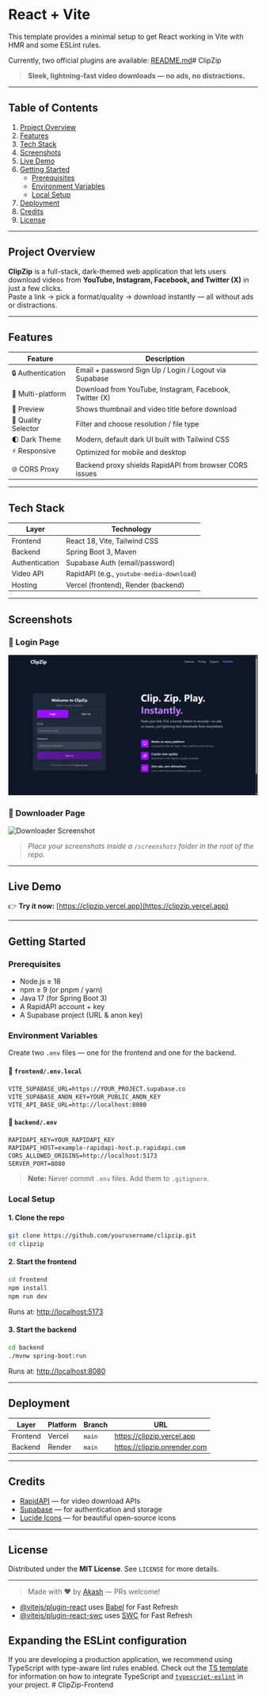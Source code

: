 # React + Vite

This template provides a minimal setup to get React working in Vite with HMR and some ESLint rules.

Currently, two official plugins are available:
[README.md](https://github.com/user-attachments/files/21015208/README.md)# ClipZip

> **Sleek, lightning‑fast video downloads — no ads, no distractions.**

---

## Table of Contents

1. [Project Overview](#project-overview)
2. [Features](#features)
3. [Tech Stack](#tech-stack)
4. [Screenshots](#screenshots)
5. [Live Demo](#live-demo)
6. [Getting Started](#getting-started)
   - [Prerequisites](#prerequisites)
   - [Environment Variables](#environment-variables)
   - [Local Setup](#local-setup)
7. [Deployment](#deployment)
8. [Credits](#credits)
9. [License](#license)

---

## Project Overview

**ClipZip** is a full-stack, dark-themed web application that lets users download videos from **YouTube, Instagram, Facebook, and Twitter (X)** in just a few clicks.  
Paste a link → pick a format/quality → download instantly — all without ads or distractions.

---

## Features

| Feature               | Description                                                |
|----------------------|------------------------------------------------------------|
| 🔒 Authentication     | Email + password Sign Up / Login / Logout via Supabase     |
| 🎥 Multi-platform     | Download from YouTube, Instagram, Facebook, Twitter (X)     |
| 📸 Preview            | Shows thumbnail and video title before download            |
| 🎯 Quality Selector   | Filter and choose resolution / file type                   |
| 🌓 Dark Theme         | Modern, default dark UI built with Tailwind CSS            |
| ⚡ Responsive         | Optimized for mobile and desktop                           |
| 🌐 CORS Proxy         | Backend proxy shields RapidAPI from browser CORS issues    |

---

## Tech Stack

| Layer           | Technology                                      |
|----------------|-------------------------------------------------|
| Frontend       | React 18, Vite, Tailwind CSS                    |
| Backend        | Spring Boot 3, Maven                            |
| Authentication | Supabase Auth (email/password)                 |
| Video API      | RapidAPI (e.g., `youtube-media-download`)      |
| Hosting        | Vercel (frontend), Render (backend)            |

---

## Screenshots

### 🔐 Login Page

![Login Screenshot](screenshots/login.png)

### 🎥 Downloader Page

![Downloader Screenshot](screenshots/downloader.png)

> _Place your screenshots inside a `/screenshots` folder in the root of the repo._

---

## Live Demo

👉 **Try it now:** [https://clipzip.vercel.app](https://clipzip.vercel.app)

---

## Getting Started

### Prerequisites

- Node.js ≥ 18
- npm ≥ 9 (or pnpm / yarn)
- Java 17 (for Spring Boot 3)
- A RapidAPI account + key
- A Supabase project (URL & anon key)

### Environment Variables

Create two `.env` files — one for the frontend and one for the backend.

#### 📁 `frontend/.env.local`

```env
VITE_SUPABASE_URL=https://YOUR_PROJECT.supabase.co
VITE_SUPABASE_ANON_KEY=YOUR_PUBLIC_ANON_KEY
VITE_API_BASE_URL=http://localhost:8080
```

#### 📁 `backend/.env`

```env
RAPIDAPI_KEY=YOUR_RAPIDAPI_KEY
RAPIDAPI_HOST=example-rapidapi-host.p.rapidapi.com
CORS_ALLOWED_ORIGINS=http://localhost:5173
SERVER_PORT=8080
```

> **Note:** Never commit `.env` files. Add them to `.gitignore`.

### Local Setup

#### 1. Clone the repo

```bash
git clone https://github.com/yourusername/clipzip.git
cd clipzip
```

#### 2. Start the frontend

```bash
cd frontend
npm install
npm run dev
```

Runs at: [http://localhost:5173](http://localhost:5173)

#### 3. Start the backend

```bash
cd backend
./mvnw spring-boot:run
```

Runs at: [http://localhost:8080](http://localhost:8080)

---

## Deployment

| Layer    | Platform | Branch | URL                            |
|----------|----------|--------|--------------------------------|
| Frontend | Vercel   | `main` | https://clipzip.vercel.app     |
| Backend  | Render   | `main` | https://clipzip.onrender.com   |

---

## Credits

- [RapidAPI](https://rapidapi.com) — for video download APIs  
- [Supabase](https://supabase.io) — for authentication and storage  
- [Lucide Icons](https://lucide.dev) — for beautiful open-source icons

---

## License

Distributed under the **MIT License**. See `LICENSE` for more details.

---

> Made with ❤️ by [Akash](https://github.com/yourusername) — PRs welcome!

- [@vitejs/plugin-react](https://github.com/vitejs/vite-plugin-react/blob/main/packages/plugin-react) uses [Babel](https://babeljs.io/) for Fast Refresh
- [@vitejs/plugin-react-swc](https://github.com/vitejs/vite-plugin-react/blob/main/packages/plugin-react-swc) uses [SWC](https://swc.rs/) for Fast Refresh

## Expanding the ESLint configuration

If you are developing a production application, we recommend using TypeScript with type-aware lint rules enabled. Check out the [TS template](https://github.com/vitejs/vite/tree/main/packages/create-vite/template-react-ts) for information on how to integrate TypeScript and [`typescript-eslint`](https://typescript-eslint.io) in your project.
#   C l i p Z i p - F r o n t e n d 
 
 
